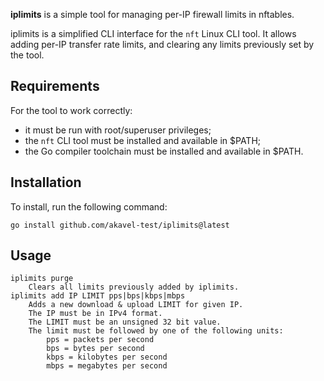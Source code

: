 
**iplimits** is a simple tool for managing per-IP firewall limits in nftables.

iplimits is a simplified CLI interface for the `nft` Linux CLI tool.
It allows adding per-IP transfer rate limits, and clearing any limits
previously set by the tool.

## Requirements

For the tool to work correctly:

  - it must be run with root/superuser privileges;
  - the `nft` CLI tool must be installed and available in $PATH;
  - the Go compiler toolchain must be installed and available in $PATH.

## Installation

To install, run the following command:

	go install github.com/akavel-test/iplimits@latest

## Usage

	iplimits purge
		Clears all limits previously added by iplimits.
	iplimits add IP LIMIT pps|bps|kbps|mbps
		Adds a new download & upload LIMIT for given IP.
		The IP must be in IPv4 format.
		The LIMIT must be an unsigned 32 bit value.
		The limit must be followed by one of the following units:
			pps = packets per second
			bps = bytes per second
			kbps = kilobytes per second
			mbps = megabytes per second

